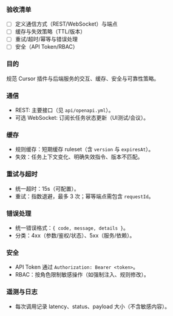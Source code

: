 ### 验收清单
- [ ] 定义通信方式（REST/WebSocket）与端点
- [ ] 缓存与失效策略（TTL/版本）
- [ ] 重试/超时/幂等与错误处理
- [ ] 安全（API Token/RBAC）

### 目的
规范 Cursor 插件与后端服务的交互、缓存、安全与可靠性策略。

### 通信
- REST: 主要接口（见 `api/openapi.yml`）。
- 可选 WebSocket: 订阅长任务状态更新（UI测试/会议）。

### 缓存
- 规则缓存：短期缓存 ruleset（含 `version` 与 `expiresAt`）。
- 失效：任务上下文变化、明确失效指令、版本不匹配。

### 重试与超时
- 统一超时：15s（可配置）。
- 重试：指数退避，最多 3 次；幂等端点需包含 `requestId`。

### 错误处理
- 统一错误格式：`{ code, message, details }`。
- 分类：4xx（参数/鉴权/状态）、5xx（服务/依赖）。

### 安全
- API Token 通过 `Authorization: Bearer <token>`。
- RBAC：按角色限制敏感操作（如强制注入、规则修改）。

### 遥测与日志
- 每次调用记录 latency、status、payload 大小（不含敏感内容）。
